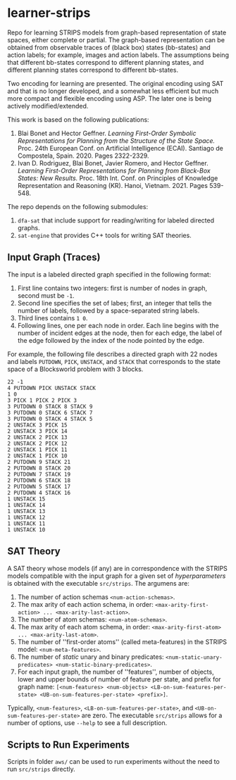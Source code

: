 # learner-strips
Repo for learning STRIPS models from graph-based representation of state spaces, either complete or partial.
The graph-based representation can be obtained from observable traces of (black box) states (bb-states) and
action labels; for example, images and action labels. The assumptions being that different bb-states correspond
to different planning states, and different planning states correspond to different bb-states.

Two encoding for learning are presented. The original encoding using SAT and that is no longer developed, and
a somewhat less efficient but much more compact and flexible encoding using ASP. The later one is being actively
modified/extended.

This work is based on the following publications:
1. Blai Bonet and Hector Geffner.
*Learning First-Order Symbolic Representations for Planning from the Structure of the State Space.*
Proc. 24th European Conf. on Artificial Intelligence (ECAI). Santiago de Compostela, Spain. 2020. Pages 2322-2329.
2. Ivan D. Rodriguez, Blai Bonet, Javier Romero, and Hector Geffner.
*Learning First-Order Representations for Planning from Black-Box States: New Results.*
Proc. 18th Int. Conf. on Principles of Knowledge Representation and Reasoning (KR). Hanoi, Vietnam. 2021. Pages 539-548.

The repo depends on the following submodules:
1. ``dfa-sat`` that include support for reading/writing for labeled directed graphs.
2. ``sat-engine`` that provides C++ tools for writing SAT theories.

## Input Graph (Traces)

The input is a labeled directed graph specified in the following format:
1. First line contains two integers: first is number of nodes in graph, second must be ``-1``.
2. Second line specifies the set of labes; first, an integer that tells the number of labels, followed by a space-separated string labels.
3. Third lines contains ``1 0``.
4. Following lines, one per each node in order. Each line begins with the number of incident edges at the node, then for each edge, the label of the edge followed by the index of the node pointed by the edge.

For example, the following file describes a directed graph with 22 nodes
and labels ``PUTDOWN``, ``PICK``, ``UNSTACK``, and ``STACK`` that corresponds
to the state space of a Blocksworld problem with 3 blocks.

```
22 -1
4 PUTDOWN PICK UNSTACK STACK
1 0
3 PICK 1 PICK 2 PICK 3
3 PUTDOWN 0 STACK 8 STACK 9
3 PUTDOWN 0 STACK 6 STACK 7
3 PUTDOWN 0 STACK 4 STACK 5
2 UNSTACK 3 PICK 15
2 UNSTACK 3 PICK 14
2 UNSTACK 2 PICK 13
2 UNSTACK 2 PICK 12
2 UNSTACK 1 PICK 11
2 UNSTACK 1 PICK 10
2 PUTDOWN 9 STACK 21
2 PUTDOWN 8 STACK 20
2 PUTDOWN 7 STACK 19
2 PUTDOWN 6 STACK 18
2 PUTDOWN 5 STACK 17
2 PUTDOWN 4 STACK 16
1 UNSTACK 15
1 UNSTACK 14
1 UNSTACK 13
1 UNSTACK 12
1 UNSTACK 11
1 UNSTACK 10
```

## SAT Theory

A SAT theory whose models (if any) are in correspondence with the STRIPS models compatible with the input graph for a given set of *hyperparameters*
is obtained with the executable ``src/strips``. The argumens are:

1. The number of action schemas ``<num-action-schemas>``.
2. The max arity of each action schema, in order: ``<max-arity-first-action> ... <max-arity-last-action>``.
3. The number of atom schemas: ``<num-atom-schemas>``.
4. The max arity of each atom schema, in order: ``<max-arity-first-atom> ... <max-arity-last-atom>``.
5. The number of ''first-order atoms'' (called meta-features) in the STRIPS model: ``<num-meta-features>``.
6. The number of *static* unary and binary predicates: ``<num-static-unary-predicates> <num-static-binary-predicates>``.
7. For each input graph, the number of ''features'', number of objects, lower and upper bounds of number of feature per state, and prefix for graph name: ``[<num-features> <num-objects> <LB-on-sum-features-per-state> <UB-on-sum-features-per-state> <prefix>]``.

Typically, ``<num-features>``, ``<LB-on-sum-features-per-state>``, and ``<UB-on-sum-features-per-state>`` are zero.
The executable ``src/strips`` allows for a number of options, use ``--help`` to see a full description.

## Scripts to Run Experiments

Scripts in folder ``aws/`` can be used to run experiments without the need to run ``src/strips`` directly.
